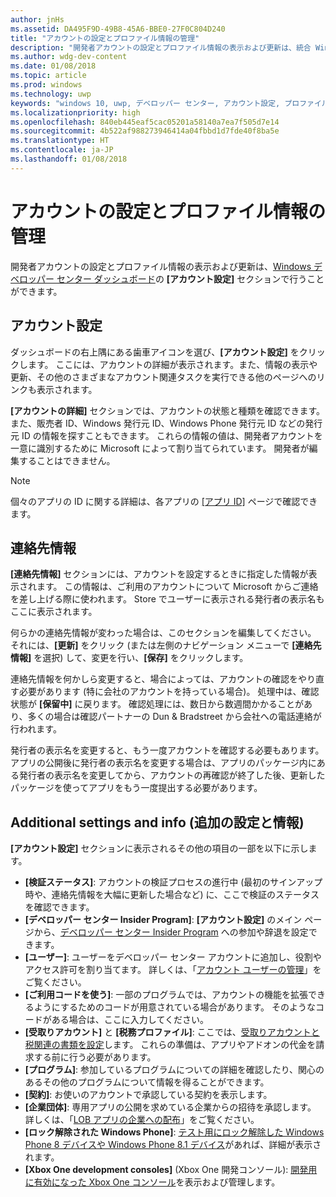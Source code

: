 ```yaml
---
author: jnHs
ms.assetid: DA495F9D-49B8-45A6-BBE0-27F0C804D240
title: "アカウントの設定とプロファイル情報の管理"
description: "開発者アカウントの設定とプロファイル情報の表示および更新は、統合 Windows デベロッパー センター ダッシュボードの [アカウント設定] セクションで行うことができます。"
ms.author: wdg-dev-content
ms.date: 01/08/2018
ms.topic: article
ms.prod: windows
ms.technology: uwp
keywords: "windows 10, uwp, デベロッパー センター, アカウント設定, プロファイル, アカウント プロファイル, 開発者アカウント, 開発者アカウントの設定"
ms.localizationpriority: high
ms.openlocfilehash: 840eb445eaf5cac05201a58140a7ea7f505d7e14
ms.sourcegitcommit: 4b522af988273946414a04fbbd1d7fde40f8ba5e
ms.translationtype: HT
ms.contentlocale: ja-JP
ms.lasthandoff: 01/08/2018
---
```

# <a name="manage-account-settings-and-profile-info"></a>アカウントの設定とプロファイル情報の管理

開発者アカウントの設定とプロファイル情報の表示および更新は、[Windows デベロッパー センター ダッシュボード](using-the-windows-dev-center-dashboard.md)の **[アカウント設定]** セクションで行うことができます。 

## <a name="account-settings"></a>アカウント設定

ダッシュボードの右上隅にある歯車アイコンを選び、**[アカウント設定]** をクリックします。 ここには、アカウントの詳細が表示されます。また、情報の表示や更新、その他のさまざまなアカウント関連タスクを実行できる他のページへのリンクも表示されます。

**[アカウントの詳細]** セクションでは、アカウントの状態と種類を確認できます。 また、販売者 ID、Windows 発行元 ID、Windows Phone 発行元 ID などの発行元 ID の情報を探すこともできます。 これらの情報の値は、開発者アカウントを一意に識別するために Microsoft によって割り当てられています。 開発者が編集することはできません。

> [!NOTE]
> 個々のアプリの ID に関する詳細は、各アプリの [[アプリ ID]](view-app-identity-details.md) ページで確認できます。

## <a name="contact-info"></a>連絡先情報

**[連絡先情報]** セクションには、アカウントを設定するときに指定した情報が表示されます。 この情報は、ご利用のアカウントについて Microsoft からご連絡を差し上げる際に使われます。 Store でユーザーに表示される発行者の表示名もここに表示されます。

何らかの連絡先情報が変わった場合は、このセクションを編集してください。 それには、**[更新]** をクリック (または左側のナビゲーション メニューで **[連絡先情報]** を選択) して、変更を行い、**[保存]** をクリックします。

連絡先情報を何かしら変更すると、場合によっては、アカウントの確認をやり直す必要があります (特に会社のアカウントを持っている場合)。 処理中は、確認状態が **[保留中]** に戻ります。 確認処理には、数日から数週間かかることがあり、多くの場合は確認パートナーの Dun & Bradstreet から会社への電話連絡が行われます。

発行者の表示名を変更すると、もう一度アカウントを確認する必要もあります。 アプリの公開後に発行者の表示名を変更する場合は、アプリのパッケージ内にある発行者の表示名を変更してから、アカウントの再確認が終了した後、更新したパッケージを使ってアプリをもう一度提出する必要があります。



## <a name="additional-settings-and-info"></a>Additional settings and info (追加の設定と情報)

**[アカウント設定]** セクションに表示されるその他の項目の一部を以下に示します。

- **[検証ステータス]**: アカウントの検証プロセスの進行中 (最初のサインアップ時や、連絡先情報を大幅に更新した場合など) に、ここで検証のステータスを確認できます。
- **[デベロッパー センター Insider Program]**: **[アカウント設定]** のメイン ページから、[デベロッパー センター Insider Program](dev-center-insider-program.md) への参加や辞退を設定できます。
- **[ユーザー]**: ユーザーをデベロッパー センター アカウントに追加し、役割やアクセス許可を割り当てます。 詳しくは、「[アカウント ユーザーの管理](manage-account-users.md)」をご覧ください。
- **[ご利用コードを使う]**: 一部のプログラムでは、アカウントの機能を拡張できるようにするためのコードが用意されている場合があります。 そのようなコードがある場合は、ここに入力してください。
- **[受取りアカウント]** と **[税務プロファイル]**: ここでは、[受取りアカウントと税関連の書類を設定](setting-up-your-payout-account-and-tax-forms.md)します。 これらの準備は、アプリやアドオンの代金を請求する前に行う必要があります。
- **[プログラム]**: 参加しているプログラムについての詳細を確認したり、関心のあるその他のプログラムについて情報を得ることができます。
- **[契約]**: お使いのアカウントで承認している契約を表示します。
- **[企業団体]**: 専用アプリの公開を求めている企業からの招待を承認します。 詳しくは、「[LOB アプリの企業への配布](distribute-lob-apps-to-enterprises.md)」をご覧ください。
- **[ロック解除された Windows Phone]**: [テスト用にロック解除した Windows Phone 8 デバイスや Windows Phone 8.1 デバイス](http://go.microsoft.com/fwlink/p/?LinkId=533897)があれば、詳細が表示されます。
- **[Xbox One development consoles]** (Xbox One 開発コンソール): [開発用に有効になった Xbox One コンソール](../xbox-apps/devkit-activation.md)を表示および管理します。 


